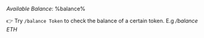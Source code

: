 *Available Balance*: %balance%

👉 Try `/balance Token` to check the balance of a certain token.
E.g _/balance ETH_